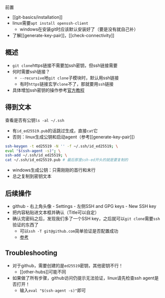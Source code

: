 前置
- [[git-basics/installation]]
- linux需要`apt install openssh-client`
  - windows在安装git时应该默认安装好了（要是没有就自己补）
- 了解[[generate-key-pair]]，[[check-connectivity]]

## 概述
- `git clone`https链接不需要加ssh密钥，但ssh链接需要
- 何时需要ssh链接？
  - `--recursive`地`git clone`子模块时，默认用ssh链接
  - 有时`https`链接玄学`clone`不了，那就要用`ssh`链接
- 具体增加ssh密钥的操作参考[官方教程](https://docs.github.com/en/authentication/connecting-to-github-with-ssh/checking-for-existing-ssh-keys)
## 得到文本
查看是否有公钥`ls -al ~/.ssh`
- 有`id_ed25519.pub`的话跳过生成，直接`cat`它
- 否则：linux生成公钥和启动agent（参考[[generate-key-pair]]）
```sh
ssh-keygen -t ed25519 -N '' -f ~/.ssh/id_ed25519; \
eval "$(ssh-agent -s)"; \
ssh-add ~/.ssh/id_ed25519; \
cat ~/.ssh/id_ed25519.pub # 最后那里ssh-ed开头的就是要复制的
```
- windows生成公钥：只需刚刚的首行和末行
- 总之复制到密钥文本
## 后续操作
- github - 右上角头像 - Settings - 左侧SSH and GPG keys - New SSH key
- 把内容粘贴进文本框并确认（Title可以自定）
- 确认完密码之后，发现我们多了一个SSH key，之后就可以`git clone`需要`ssh`验证的东西了
  - 可以`ssh -T git@github.com`简单验证是否配置成功
  - [参考](https://segmentfault.com/q/1010000007607194)
## Troubleshooting
- 对于github，需要创建的是`ed25519`密钥，其他密钥不行！
  - [[other-hubs]]可能不同
- 如果做了所有步骤，github访问仍提示无法验证，linux请先检查ssh agent是否打开！
    - 输入`eval "$(ssh-agent -s)"`即可
